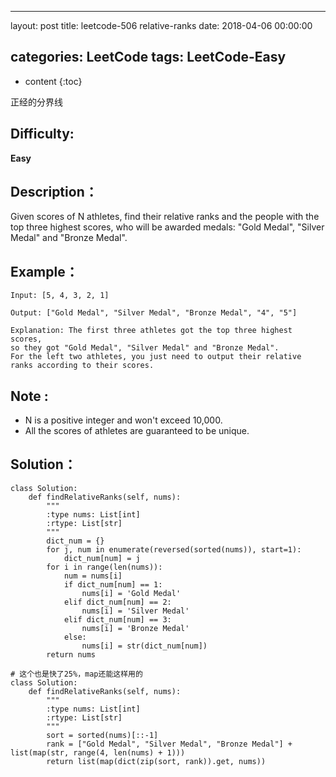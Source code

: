 
---
layout: post
title:  leetcode-506 relative-ranks
date:   2018-04-06 00:00:00

categories: LeetCode
tags: LeetCode-Easy
---

* content
{:toc}

正经的分界线





## Difficulty:

**Easy**

## Description：

Given scores of N athletes, find their relative ranks and the people with 
the top three highest scores, who will be awarded medals: "Gold Medal", 
"Silver Medal" and "Bronze Medal".

## Example：

```
Input: [5, 4, 3, 2, 1]

Output: ["Gold Medal", "Silver Medal", "Bronze Medal", "4", "5"]

Explanation: The first three athletes got the top three highest scores, 
so they got "Gold Medal", "Silver Medal" and "Bronze Medal". 
For the left two athletes, you just need to output their relative ranks according to their scores.
```

## Note :

- N is a positive integer and won't exceed 10,000.
- All the scores of athletes are guaranteed to be unique.

## Solution：

```
class Solution:
    def findRelativeRanks(self, nums):
        """
        :type nums: List[int]
        :rtype: List[str]
        """
        dict_num = {}
        for j, num in enumerate(reversed(sorted(nums)), start=1):
            dict_num[num] = j
        for i in range(len(nums)):
            num = nums[i]
            if dict_num[num] == 1:
                nums[i] = 'Gold Medal'
            elif dict_num[num] == 2:
                nums[i] = 'Silver Medal'
            elif dict_num[num] == 3:
                nums[i] = 'Bronze Medal'
            else:
                nums[i] = str(dict_num[num])
        return nums
        
# 这个也是快了25%，map还能这样用的
class Solution:
    def findRelativeRanks(self, nums):
        """
        :type nums: List[int]
        :rtype: List[str]
        """
        sort = sorted(nums)[::-1]
        rank = ["Gold Medal", "Silver Medal", "Bronze Medal"] + list(map(str, range(4, len(nums) + 1)))
        return list(map(dict(zip(sort, rank)).get, nums))
```